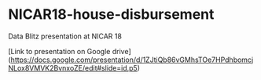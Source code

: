 # NICAR18-house-disbursement
Data Blitz presentation at NICAR 18

[Link to presentation on Google drive] (https://docs.google.com/presentation/d/1ZJtiQb86vGMhsTOe7HPdhbomcjNLox8VMVK2BvnxoZE/edit#slide=id.p5)
